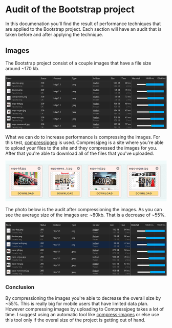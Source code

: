 # Audit of the Bootstrap project
In this documenation you'll find the result of performance techniques that are applied to the Bootstrap project. Each section will have an audit that is taken before and after applying the technique.

## Images
The Bootstrap project consist of a couple images that have a file size around ~170 kb.

![Overview of the images that are loaded](audit-assets/images-before.PNG)

What we can do to increase performance is compressing the images. For this test, [compressjpgeg](http://compressjpeg.com/nl/) is used. Compressjpeg is a site where you're able to upload your files to the site and they compressed the images for you. After that you're able to download all of the files that you've uploaded.

![Compression of images](audit-assets/images-compression.PNG)

The photo below is the audit after compressioning the images. As you can see the average size of the images are: ~80kb. That is a decrease of ~55%. 

![Overview of the images that are loaded after compression](audit-assets/images-after.PNG)


### Conclusion

By compressioning the images you're able to decrease the overall size by ~55%. This is really big for mobile users that have limited data plan. However compressing images by uploading to Compressjpeg takes a lot of time. I suggest using an automatic tool like [compress-images](https://www.npmjs.com/package/compress-images) or else use this tool only if the overal size of the project is getting out of hand.



